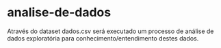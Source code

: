 # analise-de-dados
Através do dataset dados.csv será executado um processo de análise de dados exploratória para conhecimento/entendimento destes dados.
